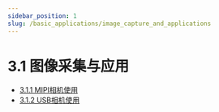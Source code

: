 ```yaml
---
sidebar_position: 1
slug: /basic_applications/image_capture_and_applications
---
```


# 3.1 图像采集与应用

- [3.1.1 MIPI相机使用](3.1.1_Using_MIPI_Camera.md)
- [3.1.2 USB相机使用](3.1.2_Using_USB_Camera.md)
